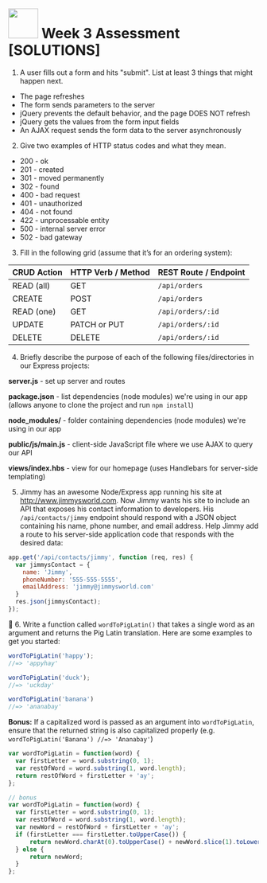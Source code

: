 # <img src="https://cloud.githubusercontent.com/assets/7833470/10899314/63829980-8188-11e5-8cdd-4ded5bcb6e36.png" height="60"> Week 3 Assessment [SOLUTIONS]

1. A user fills out a form and hits "submit". List at least 3 things that might happen next.

  * The page refreshes
  * The form sends parameters to the server
  * jQuery prevents the default behavior, and the page DOES NOT refresh
  * jQuery gets the values from the form input fields
  * An AJAX request sends the form data to the server asynchronously

2. Give two examples of HTTP status codes and what they mean.

  * 200 - ok
  * 201 - created
  * 301 - moved permanently
  * 302 - found
  * 400 - bad request
  * 401 - unauthorized
  * 404 - not found
  * 422 - unprocessable entity
  * 500 - internal server error
  * 502 - bad gateway

3. Fill in the following grid (assume that it’s for an ordering system):

  | CRUD Action | HTTP Verb / Method | REST Route / Endpoint |
  | :--- | :--- | :--- |
  | READ (all) | GET | `/api/orders` |
  | CREATE | POST | `/api/orders` |
  | READ (one) | GET | `/api/orders/:id` |
  | UPDATE | PATCH or PUT | `/api/orders/:id` |
  | DELETE | DELETE | `/api/orders/:id` |

4. Briefly describe the purpose of each of the following files/directories in our Express projects:

  **server.js** - set up server and routes

  **package.json** - list dependencies (node modules) we're using in our app (allows anyone to clone the project and run `npm install`)

  **node_modules/** - folder containing dependencies (node modules) we're using in our app

  **public/js/main.js** - client-side JavaScript file where we use AJAX to query our API

  **views/index.hbs** - view for our homepage (uses Handlebars for server-side templating)

5. Jimmy has an awesome Node/Express app running his site at http://www.jimmysworld.com. Now Jimmy wants his site to include an API that exposes his contact information to developers. His `/api/contacts/jimmy` endpoint should respond with a JSON object containing his name, phone number, and email address. Help Jimmy add a route to his server-side application code that responds with the desired data:

  ```js
  app.get('/api/contacts/jimmy', function (req, res) {
    var jimmysContact = {
      name: 'Jimmy',
      phoneNumber: '555-555-5555',
      emailAddress: 'jimmy@jimmysworld.com'
    }
    res.json(jimmysContact);
  });
  ```

6. Write a function called `wordToPigLatin()` that takes a single word as an argument and returns the Pig Latin translation. Here are some examples to get you started:

  ```js
  wordToPigLatin('happy');
  //=> 'appyhay'

  wordToPigLatin('duck');
  //=> 'uckday'

  wordToPigLatin('banana')
  //=> 'ananabay'
  ```

  **Bonus:** If a capitalized word is passed as an argument into `wordToPigLatin`, ensure that the returned string is also capitalized properly (e.g. `wordToPigLatin('Banana') //=> 'Ananabay'`)

  ```js
  var wordToPigLatin = function(word) {
    var firstLetter = word.substring(0, 1);
    var restOfWord = word.substring(1, word.length);
    return restOfWord + firstLetter + 'ay';
  };

  // bonus
  var wordToPigLatin = function(word) {
    var firstLetter = word.substring(0, 1);
    var restOfWord = word.substring(1, word.length);
    var newWord = restOfWord + firstLetter + 'ay';
    if (firstLetter === firstLetter.toUpperCase()) {
        return newWord.charAt(0).toUpperCase() + newWord.slice(1).toLowerCase();
    } else {
        return newWord;   
    }
  };
  ```
